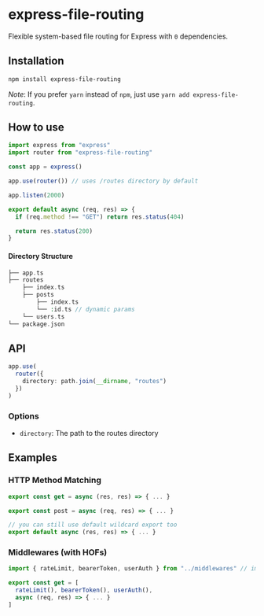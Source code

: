 # express-file-routing

Flexible system-based file routing for Express with `0` dependencies.

## Installation

```bash
npm install express-file-routing
```

_Note_: If you prefer `yarn` instead of `npm`, just use `yarn add express-file-routing`.

## How to use

```ts
import express from "express"
import router from "express-file-routing"

const app = express()

app.use(router()) // uses /routes directory by default

app.listen(2000)
```

```ts
export default async (req, res) => {
  if (req.method !== "GET") return res.status(404)

  return res.status(200)
}
```

#### Directory Structure

```php
├── app.ts
├── routes
    ├── index.ts
    ├── posts
        ├── index.ts
        └── :id.ts // dynamic params
    └── users.ts
└── package.json
```

## API

```ts
app.use(
  router({
    directory: path.join(__dirname, "routes")
  })
)
```

### Options

- `directory`: The path to the routes directory

## Examples

### HTTP Method Matching

```ts
export const get = async (res, res) => { ... }

export const post = async (req, res) => { ... }

// you can still use default wildcard export too
export default async (res, res) => { ... }
```

### Middlewares (with HOFs)

```ts
import { rateLimit, bearerToken, userAuth } from "../middlewares" // import middleware functions

export const get = [
  rateLimit(), bearerToken(), userAuth(),
  async (req, res) => { ... }
]
```
